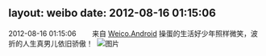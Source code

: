 layout: weibo
date: 2012-08-16 01:15:06
---
2012-08-16 01:15:06  &nbsp;&nbsp;&nbsp;&nbsp;&nbsp;&nbsp; 来自 <a href="http://app.weibo.com/t/feed/l4RWD" rel="nofollow">Weico.Android</a>
操蛋的生活好少年照样微笑，波折的人生真男儿依旧骄傲！  ​​​
![图片](https://ww4.sinaimg.cn/large/6d2a6003jw1dvxvcjfk2jj.jpg)
